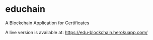 # educhain
A Blockchain Application for Certificates

A live version is available at: https://edu-blockchain.herokuapp.com/
